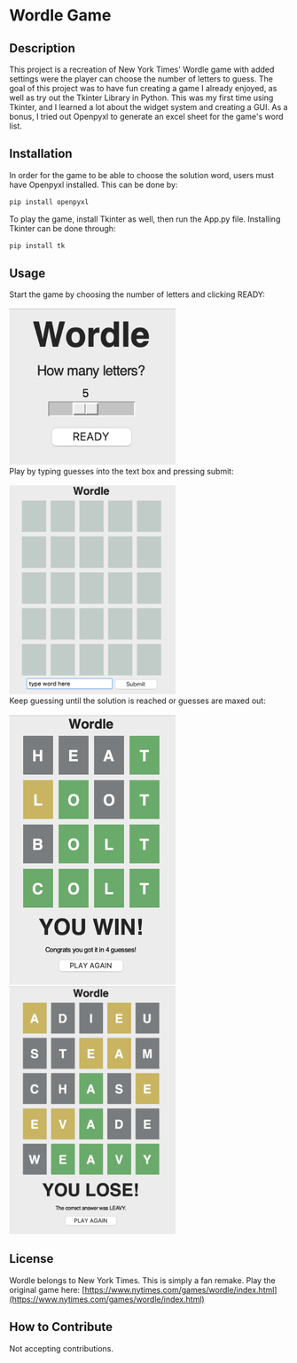 # Wordle Game

## Description

This project is a recreation of New York Times' Wordle game with added settings were the player can choose the number of letters to guess. 
The goal of this project was to have fun creating a game I already enjoyed, as well as try out the Tkinter Library in Python. 
This was my first time using Tkinter, and I learned a lot about the widget system and creating a GUI. 
As a bonus, I tried out Openpyxl to generate an excel sheet for the game's word list. 

## Installation

In order for the game to be able to choose the solution word, users must have Openpyxl installed. This can be done by: 


```sh
pip install openpyxl
```

To play the game, install Tkinter as well, then run the App.py file. 
Installing Tkinter can be done through: 

```sh
pip install tk
```

## Usage
Start the game by choosing the number of letters and clicking READY: \
\
<img src="Images/wordle1.png" alt="drawing" width="300"/> 
\
Play by typing guesses into the text box and pressing submit: \
\
<img src="Images/wordle2.png" alt="drawing" width="300"/>
\
Keep guessing until the solution is reached or guesses are maxed out: \
\
<img src="Images/wordle4.png" alt="drawing" width="300"/>
\
<img src="Images/wordle5.png" alt="drawing" width="300"/>

## License
Wordle belongs to New York Times. This is simply a fan remake. Play the original game here: 
[https://www.nytimes.com/games/wordle/index.html](https://www.nytimes.com/games/wordle/index.html)

## How to Contribute

Not accepting contributions. 

